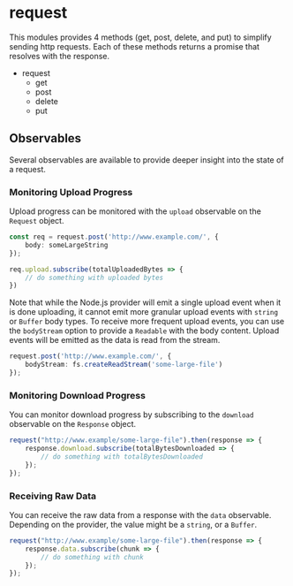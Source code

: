 # request

This modules provides 4 methods (get, post, delete, and put) to simplify sending
http requests. Each of these methods returns a promise that resolves with the
response.

* request
  * get
  * post
  * delete
  * put

## Observables

Several observables are available to provide deeper insight into the state of a request.

### Monitoring Upload Progress

Upload progress can be monitored with the `upload` observable on the `Request` object.

```typescript
const req = request.post('http://www.example.com/', {
	body: someLargeString
});

req.upload.subscribe(totalUploadedBytes => {
	// do something with uploaded bytes
})
```

Note that while the Node.js provider will emit a single upload event when it is done uploading, it cannot emit more granular upload events with `string` or `Buffer` body types. To receive more frequent upload events, you can use the `bodyStream` option to provide a `Readable` with the body content. Upload events will be emitted as the data is read from the stream.

```typescript
request.post('http://www.example.com/', {
	bodyStream: fs.createReadStream('some-large-file')
});
```

### Monitoring Download Progress

You can monitor download progress by subscribing to the `download` observable on the `Response` object.

```typescript
request("http://www.example/some-large-file").then(response => {
	response.download.subscribe(totalBytesDownloaded => {
		// do something with totalBytesDownloaded
	});
});
```

### Receiving Raw Data

You can receive the raw data from a response with the `data` observable. Depending on the provider, the value might be a `string`, or a `Buffer`.

```typescript
request("http://www.example/some-large-file").then(response => {
	response.data.subscribe(chunk => {
		// do something with chunk
	});
});
```
